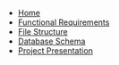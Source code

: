 <link rel="stylesheet" href="/docs/styles/style.scss">
<div class="sidebar">
    <ul>
        <li><a href="index.html">Home</a></li>
        <li><a href="functional-requirements.html">Functional Requirements</a></li>
        <li><a href="file-structure.html">File Structure</a></li>
        <li><a href="database-schema.html">Database Schema</a></li>
        <li><a href="presentation.html">Project Presentation</a></li>
    </ul>
</div>